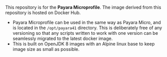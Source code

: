 This repository is for the **Payara Microprofile**. The image derived from this repository is hosted on Docker Hub.

* Payara Microprofile can be used in the same way as Payara Micro, and is located in the `/opt/payara41` directory. This is deliberately free of any versioning so that any scripts written to work with one version can be seamlessly migrated to the latest docker image.
* This is built on OpenJDK 8 images with an Alpine linux base to keep image size as small as possible.
